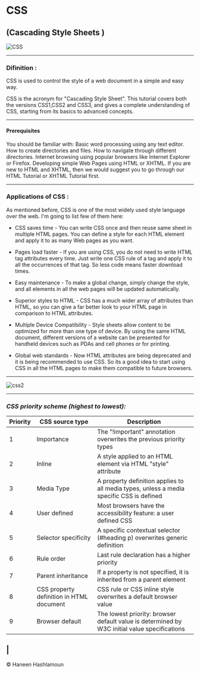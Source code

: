 # CSS 
## (Cascading Style Sheets )

![CSS](https://www.w3docs.com/uploads/media/default/0001/05/6d07a36ebe6d55273b39440f2391f1d7e6d4092a.png)

----------------------------------------------------
### Difinition :

CSS is used to control the style of a web document in a simple and easy way.

CSS is the acronym for "Cascading Style Sheet". This tutorial covers both the versions CSS1,CSS2 and CSS3, and gives a complete understanding of CSS, starting from its basics to advanced concepts.

------------------------------------


#### Prerequisites

You should be familiar with:
Basic word processing using any text editor.
How to create directories and files.
How to navigate through different directories.
Internet browsing using popular browsers like Internet Explorer or Firefox.
Developing simple Web Pages using HTML or XHTML.
If you are new to HTML and XHTML, then we would suggest you to go through our HTML Tutorial or XHTML Tutorial first.

---------------------------------------

### Applications of CSS :

As mentioned before, CSS is one of the most widely used style language over the web. I'm going to list few of them here:

- CSS saves time - You can write CSS once and then reuse same sheet in multiple HTML pages. You can define a style for each HTML element and apply it to as many Web pages as you want.

- Pages load faster - If you are using CSS, you do not need to write HTML tag attributes every time. Just write one CSS rule of a tag and apply it to all the occurrences of that tag. So less code means faster download times.

- Easy maintenance - To make a global change, simply change the style, and all elements in all the web pages will be updated automatically.

- Superior styles to HTML - CSS has a much wider array of attributes than HTML, so you can give a far better look to your HTML page in comparison to HTML attributes.

- Multiple Device Compatibility - Style sheets allow content to be optimized for more than one type of device. By using the same HTML document, different versions of a website can be presented for handheld devices such as PDAs and cell phones or for printing.

- Global web standards - Now HTML attributes are being deprecated and it is being recommended to use CSS. So its a good idea to start using CSS in all the HTML pages to make them compatible to future browsers.

--------------------------------------------

![css2](https://miro.medium.com/max/600/1*OFsc0SD55jhi8cjo7aCA4w.jpeg)

-----------------------------------------------

### *CSS priority scheme (highest to lowest):*

| Priority|CSS source type |Description |
|---------|---------|---------|
|1 |Importance |The "!important" annotation overwrites the previous priority types |
|2 |Inline |A style applied to an HTML element via HTML "style" attribute |
|3 |Media Type |A property definition applies to all media types, unless a media specific CSS is defined |
|4 |User defined |Most browsers have the accessibility feature: a user defined CSS |
|5 |Selector specificity |A specific contextual selector (#heading p) overwrites generic definition |
|6 |Rule order |Last rule declaration has a higher priority |
|7 |Parent inheritance |If a property is not specified, it is inherited from a parent element |
|8 |CSS property definition in HTML document |CSS rule or CSS inline style overwrites a default browser value |
|9 |Browser default |The lowest priority: browser default value is determined by W3C initial value specifications
|
-------------------------------------------------

© Haneen Hashlamoun

